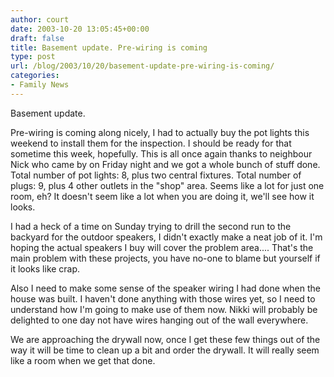 ```yaml
---
author: court
date: 2003-10-20 13:05:45+00:00
draft: false
title: Basement update. Pre-wiring is coming
type: post
url: /blog/2003/10/20/basement-update-pre-wiring-is-coming/
categories:
- Family News
---
```


Basement update.

Pre-wiring is coming along nicely, I had to actually buy the pot lights this weekend to install them for the inspection.  I should be ready for that sometime this week, hopefully.  This is all once again thanks to neighbour Nick who came by on Friday night and we got a whole bunch of stuff done.  Total number of pot lights: 8, plus two central fixtures.  Total number of plugs: 9, plus 4 other outlets in the "shop" area.  Seems like a lot for just one room, eh?  It doesn't seem like a lot when you are doing it, we'll see how it looks.

I had a heck of a time on Sunday trying to drill the second run to the backyard for the outdoor speakers, I didn't exactly make a neat job of it.  I'm hoping the actual speakers I buy will cover the problem area....  That's the main problem with these projects, you have no-one to blame but yourself if it looks like crap.

Also I need to make some sense of the speaker wiring I had done when the house was built.  I haven't done anything with those wires yet, so I need to understand how I'm going to make use of them now.  Nikki will probably be delighted to one day not have wires hanging out of the wall everywhere.

We are approaching the drywall now, once I get these few things out of the way it will be time to clean up a bit and order the drywall.  It will really seem like a room when we get that done.
